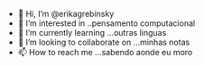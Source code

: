 - 👋 Hi, I’m @erikagrebinsky
- 👀 I’m interested in ..pensamento  computacional
- 🌱 I’m currently learning ...outras linguas
- 💞️ I’m looking to collaborate on ...minhas notas 
- 📫 How to reach me ...sabendo aonde eu moro

<!---
erikagrebinsky/erikagrebinsky is a ✨ special ✨ repository because its `README.md` (this file) appears on your GitHub profile.
You can click the Preview link to take a look at your changes.
--->

